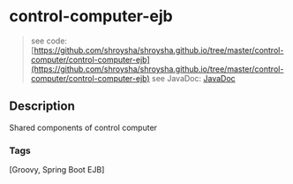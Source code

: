 # control-computer-ejb
> see code: [https://github.com/shroysha/shroysha.github.io/tree/master/control-computer/control-computer-ejb](https://github.com/shroysha/shroysha.github.io/tree/master/control-computer/control-computer-ejb)
> see JavaDoc: [JavaDoc](docs/javadoc/index.html)

## Description
Shared components of control computer

### Tags
[Groovy, Spring Boot EJB]
